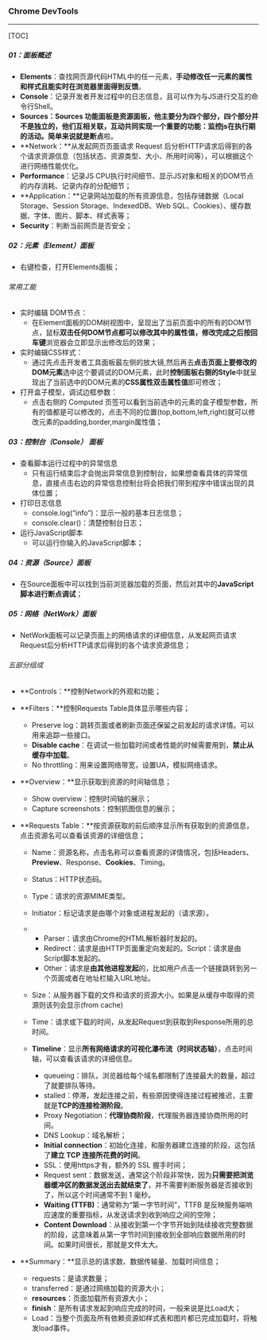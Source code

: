 ### Chrome DevTools

------

[TOC]

##### 01：面板概述

- **Elements**：查找网页源代码HTML中的任一元素，**手动修改任一元素的属性和样式且能实时在浏览器里面得到反馈**。
- **Console**：记录开发者开发过程中的日志信息，且可以作为与JS进行交互的命令行Shell。
- **Sources：**Sources 功能面板是资源面板，他主要分为四个部分，四个部分并不是独立的，他们互相关联，互动共同实现一个重要的功能：**监控js在执行期的活动**。简单来说就是**断点**啦。
- **Network：**从发起网页页面请求 Request 后分析HTTP请求后得到的各个请求资源信息（包括状态、资源类型、大小、所用时间等），可以根据这个进行网络性能优化。
- **Performance**：记录JS CPU执行时间细节、显示JS对象和相关的DOM节点的内存消耗、记录内存的分配细节；
- **Application：**记录网站加载的所有资源信息，包括存储数据（Local Storage、Session Storage、IndexedDB、Web SQL、Cookies）、缓存数据、字体、图片、脚本、样式表等；
- **Security**：判断当前网页是否安全；

##### 02：元素（Element）面板

- 右键检查，打开Elements面板；

###### 常用工能

- 实时编辑 DOM节点： 
  - 在Element面板的DOM树视图中，呈现出了当前页面中的所有的DOM节点，鼠标**双击任何DOM节点都可以修改其中的属性值，修改完成之后按回车键**浏览器会立即显示出修改后的效果；
- 实时编辑CSS样式：
  - 通过先点击开发者工具面板最左侧的放大镜,然后再去**点击页面上要修改的DOM元素**选中这个要调试的DOM元素，此时**控制面板右侧的Style**中就呈现出了当前选中的DOM元素的**CSS属性双击属性值**即可修改；
- 打开盒子模型，调试边框参数：
  - 点击右侧的 Computed 页签可以看到当前选中的元素的盒子模型参数，所有的值都是可以修改的，点击不同的位置(top,bottom,left,right)就可以修改元素的padding,border,margin属性值；

##### 03：控制台（Console） 面板

- 查看脚本运行过程中的异常信息
  - 只有运行结束后才会抛出异常信息到控制台，如果想查看具体的异常信息，直接点击右边的异常信息控制台将会把我们带到程序中错误出现的具体位置；
- 打印日志信息
  - console.log(“info”)：显示一般的基本日志信息；
  - console.clear()：清楚控制台日志；
- 运行JavaScript脚本
  - 可以运行你输入的JavaScript脚本；

##### 04：资源（Source）面板

- 在Source面板中可以找到当前浏览器加载的页面，然后对其中的**JavaScript脚本进行断点调试**；

##### 05：网络（NetWork）面板

- NetWork面板可以记录页面上的网络请求的详细信息，从发起网页请求Request后分析HTTP请求后得到的各个请求资源信息；

###### 五部分组成

- **Controls：**控制Network的外观和功能；

- **Filters：**控制Requests Table具体显示哪些内容；

  - Preserve log：跳转页面或者刷新页面还保留之前发起的请求详情。可以用来追踪一些接口。
  - **Disable cache**：在调试一些加载时间或者性能的时候需要用到，**禁止从缓存中加载**。
  - No throttling：用来设置网络带宽，设置UA，模拟网络请求。

- **Overview：**显示获取到资源的时间轴信息；

  - Show overview：控制时间轴的展示；
  - Capture screenshots：控制抓图信息的展示；

- **Requests Table：**按资源获取的前后顺序显示所有获取到的资源信息，点击资源名可以查看该资源的详细信息；

  - Name：资源名称，点击名称可以查看资源的详情情况，包括Headers、**Preview**、Response、**Cookies**、Timing。

  - Status：HTTP状态码。

  - Type：请求的资源MIME类型。

  - Initiator：标记请求是由哪个对象或进程发起的（请求源）。

  - - Parser：请求由Chrome的HTML解析器时发起的。
    - Redirect：请求是由HTTP页面重定向发起的。Script：请求是由Script脚本发起的。
    - Other：请求是**由其他进程发起**的，比如用户点击一个链接跳转到另一个页面或者在地址栏输入URL地址。

  - Size：从服务器下载的文件和请求的资源大小。如果是从缓存中取得的资源则该列会显示(from cache)

  - Time：请求或下载的时间，从发起Request到获取到Response所用的总时间。

  - **Timeline**：显示**所有网络请求的可视化瀑布流（时间状态轴）**，点击时间轴，可以查看该请求的详细信息。

    - queueing：排队，浏览器给每个域名都限制了连接最大的数量，超过了就要排队等待。
    - stalled：停滞，发起连接之前，有些原因使得连接过程被推迟，主要就是**TCP的连接检测阶段**。
    - Proxy Negotiation：**代理协商阶段**，代理服务器连接协商所用的时间。
    - DNS Lookup：域名解析；
    - **Initial connection**：初始化连接，和服务器建立连接的阶段，这包括了**建立 TCP 连接所花费的时间**。
    - SSL：使用https才有，额外的 SSL 握手时间；
    - Request sent：数据发送，通常这个阶段非常快，因为**只需要把浏览器缓冲区的数据发送出去就结束了**，并不需要判断服务器是否接收到了，所以这个时间通常不到 1 毫秒。
    - **Waiting (TTFB)**：通常称为“第一字节时间”，TTFB 是反映服务端响应速度的重要指标，从发送请求到收到响应之间的空隙；
    - **Content Download**：从接收到第一个字节开始到陆续接收完整数据的阶段，这意味着从第一字节时间到接收到全部响应数据所用的时间。如果时间很长，那就是文件太大。

- **Summary：**显示总的请求数、数据传输量、加载时间信息；

  - requests：是请求数量；
  - transferred：是通过网络加载的资源大小；
  - **resources**：页面加载所有资源大小；
  - **finish**：是所有请求发起到响应完成的时间，一般来说是比Load大；
  - Load：当整个页面及所有依赖资源如样式表和图片都已完成加载时，将触发load事件。



